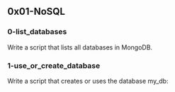 ## 0x01-NoSQL
### 0-list_databases

Write a script that lists all databases in MongoDB.

### 1-use_or_create_database

Write a script that creates or uses the database my_db:


